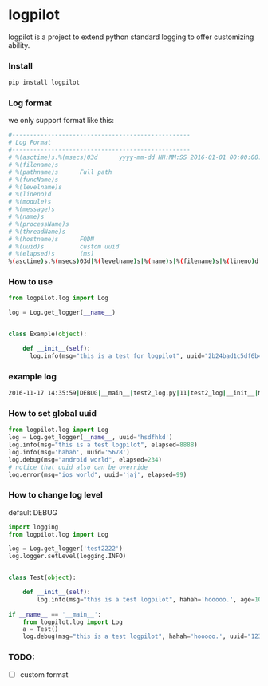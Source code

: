 # logpilot
logpilot is a project to extend python standard logging to offer customizing ability.

### Install
```bash
pip install logpilot
```

### Log format  

we only support format like this:  
```bash
#--------------------------------------------------
# Log Format
#--------------------------------------------------
# %(asctime)s.%(msecs)03d      yyyy-mm-dd HH:MM:SS 2016-01-01 00:00:00.000
# %(filename)s      
# %(pathname)s      Full path 
# %(funcName)s      
# %(levelname)s     
# %(lineno)d        
# %(module)s        
# %(message)s       
# %(name)s          
# %(processName)s   
# %(threadName)s    
# %(hostname)s      FQDN
# %(uuid)s          custom uuid 
# %(elapsed)s       (ms)
%(asctime)s.%(msecs)03d|%(levelname)s|%(name)s|%(filename)s|%(lineno)d|%(module)s|%(funcName)s|%(processName)s|%(threadName)s|%(message)s|%(hostname)s|%(uuid)s|%(elapsed)s
```

### How to use  
```python
from logpilot.log import Log

log = Log.get_logger(__name__)


class Example(object):

    def __init__(self):
      log.info(msg="this is a test for logpilot", uuid="2b24bad1c5df6b4551768fe09ae877b893fc35505847e80f119c395bca27", elapsed=256)
```

### example log
```bash
2016-11-17 14:35:59|DEBUG|__main__|test2_log.py|11|test2_log|__init__|MainProcess|MainThread|this is a test for logpilot|localhost|2b24bad1c5df6b4551768fe09ae877b893fc35505847e80f119c395bca27|256
```

### How to set global uuid

```python
from logpilot.log import Log
log = Log.get_logger(__name__, uuid='hsdfhkd')
log.info(msg="this is a test logpilot", elapsed=8888)
log.info(msg='hahah', uuid='5678')
log.debug(msg="android world", elapsed=234)
# notice that uuid also can be override
log.error(msg="ios world", uuid='jaj', elapsed=99)
```


### How to change log level
  
default DEBUG

```python  
import logging
from logpilot.log import Log

log = Log.get_logger('test2222')
log.logger.setLevel(logging.INFO)


class Test(object):

    def __init__(self):
        log.info(msg="this is a test logpilot", hahah='hooooo.', age=10000, fake_key='not valid')
        
if __name__ == '__main__':
    from logpilot.log import Log
    a = Test()
    log.debug(msg="this is a test logpilot", hahah='hooooo.', uuid="1234567890")
```  

### TODO:
-[ ] custom format